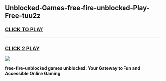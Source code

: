 
## Unblocked-Games-free-fire-unblocked-Play-Free-tuu2z
<h3>
<a href="https://premium76.site?title=free-fire-unblocked&ref=10A">CLICK TO PLAY</a></h3>
<hr>

<h3>
<a href="https://premium76.site?title=free-fire-unblocked&ref=10A">CLICK 2 PLAY</a>
  
</h3>

<a href="https://premium76.site?title=free-fire-unblocked&ref=10A"><img src="https://clearcache.store/games.png"></a>


**free-fire-unblocked games unblocked: Your Gateway to Fun and Accessible Online Gaming**
